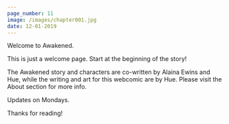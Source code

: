 ```yaml
---
page_number: 11
image: /images/chapter001.jpg
date: 12-01-2019
---
```

Welcome to Awakened.

This is just a welcome page. Start at the beginning of the story!

The Awakened story and characters are co-written by Alaina Ewins and Hue, while the writing and art for this webcomic are by Hue. Please visit the About section for more info.

Updates on Mondays.

Thanks for reading!
